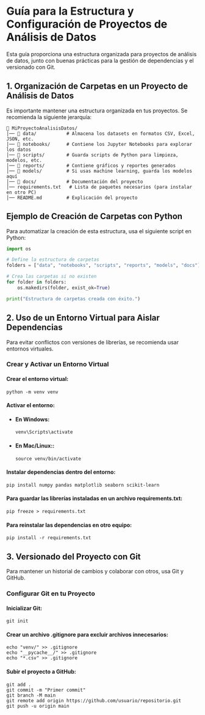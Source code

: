 
# Guía para la Estructura y Configuración de Proyectos de Análisis de Datos

Esta guía proporciona una estructura organizada para proyectos de análisis de datos, junto con buenas prácticas para la gestión de dependencias y el versionado con Git.


## 1. Organización de Carpetas en un Proyecto de Análisis de Datos

Es importante mantener una estructura organizada en tus proyectos. Se recomienda la siguiente jerarquía:

```
📂 MiProyectoAnalisisDatos/
│── 📂 data/           # Almacena los datasets en formatos CSV, Excel, JSON, etc.
│── 📂 notebooks/      # Contiene los Jupyter Notebooks para explorar los datos
│── 📂 scripts/        # Guarda scripts de Python para limpieza, modelos, etc.
│── 📂 reports/        # Contiene gráficos y reportes generados
│── 📂 models/         # Si usas machine learning, guarda los modelos aquí
│── 📂 docs/           # Documentación del proyecto
│── requirements.txt   # Lista de paquetes necesarios (para instalar en otro PC)
│── README.md         # Explicación del proyecto
```
## Ejemplo de Creación de Carpetas con Python

Para automatizar la creación de esta estructura, usa el siguiente script en Python:

```Python
import os

# Define la estructura de carpetas
folders = ["data", "notebooks", "scripts", "reports", "models", "docs"]

# Crea las carpetas si no existen
for folder in folders:
    os.makedirs(folder, exist_ok=True)

print("Estructura de carpetas creada con éxito.")
```


## 2. Uso de un Entorno Virtual para Aislar Dependencias

Para evitar conflictos con versiones de librerías, se recomienda usar entornos virtuales.

###  Crear y Activar un Entorno Virtual

#### Crear el entorno virtual:
```
python -m venv venv
```
#### Activar el entorno:
* #### En Windows:

    ```
    venv\Scripts\activate
    ```

* #### En Mac/Linux::

    ```
    source venv/bin/activate
    ```

#### Instalar dependencias dentro del entorno:
```
pip install numpy pandas matplotlib seaborn scikit-learn
```
#### Para guardar las librerías instaladas en un archivo requirements.txt:
```
pip freeze > requirements.txt
```
#### Para reinstalar las dependencias en otro equipo:
```
pip install -r requirements.txt
```


## 3. Versionado del Proyecto con Git

Para mantener un historial de cambios y colaborar con otros, usa Git y GitHub.

### Configurar Git en tu Proyecto

#### Inicializar Git:
```
git init
```
#### Crear un archivo .gitignore para excluir archivos innecesarios:
```
echo "venv/" >> .gitignore
echo "__pycache__/" >> .gitignore
echo "*.csv" >> .gitignore
```
#### Subir el proyecto a GitHub:
```
git add .
git commit -m "Primer commit"
git branch -M main
git remote add origin https://github.com/usuario/repositorio.git
git push -u origin main
```